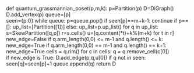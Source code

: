def quantum_grassmannian_poset(p,m,k):
    p=Partition(p)
    D=DiGraph()
    D.add_vertex(p) 
    queue=[p]  
    seen={p:0}
    while queue:
        p=queue.pop()
        if seen[p]==m+k-1:
            continue 
        if p==[]:
            up_list=[Partition([1])]
        else:
            up_list=p.up_list()
        for q in up_list:
            s=SkewPartition([q,p])
            r=s.cells() 
            u=[q.content(*t)+k%(m+k) for t in r]
            new_edge=False 
            if q.arm_length(0,0) <= m-1 and q.length() <= k:            
                new_edge=True
            if q.arm_length(0,0) == m-1 and q.length() == k+1:
                new_edge=True
                cells = q.rim()
                for c in cells:
                    q = q.remove_cell(c[0])         
            if new_edge is True:
                D.add_edge(p,q,u[0])
                if q not in seen:
                    seen[q]=seen[p]+1
                    queue.append(q)
    return D